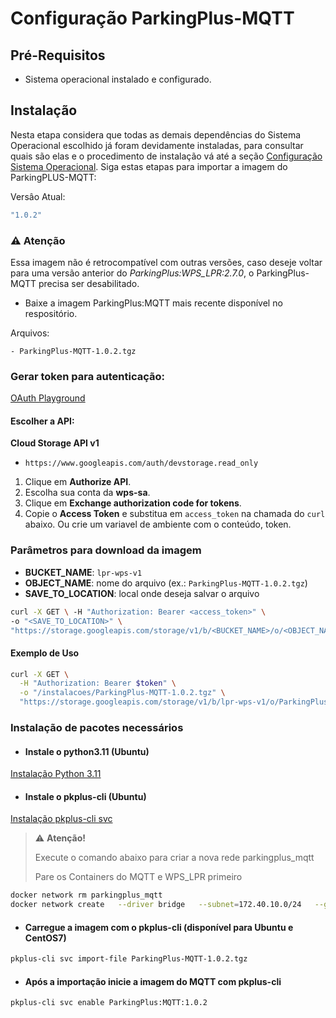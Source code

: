# Configuração ParkingPlus-MQTT

## Pré-Requisitos
-   Sistema operacional instalado e configurado.

## Instalação
Nesta etapa considera que todas as demais dependências do Sistema Operacional escolhido já foram 
devidamente instaladas, para consultar quais são elas e o procedimento de instalação vá até a 
seção [Configuração Sistema Operacional](configuracao_sistema_operacional.md). Siga estas etapas para importar a imagem 
do ParkingPLUS-MQTT:

Versâo Atual: 
```bash
"1.0.2"
```
### ⚠️ Atenção
Essa imagem não é retrocompatível com outras versões, caso deseje voltar para uma
versão anterior do _ParkingPlus:WPS_LPR:2.7.0_, o ParkingPlus-MQTT precisa ser desabilitado.

* Baixe a imagem ParkingPlus:MQTT mais recente disponível no respositório.

Arquivos:
```
- ParkingPlus-MQTT-1.0.2.tgz
```


### Gerar token para autenticação:

[OAuth Playground](https://developers.google.com/oauthplayground/?hl=pt-br)

#### Escolher a API:
**Cloud Storage API v1**

-   `https://www.googleapis.com/auth/devstorage.read_only`

1. Clique em **Authorize API**.
2. Escolha sua conta da **wps-sa**.
3. Clique em **Exchange authorization code for tokens**.
4. Copie o **Access Token** e substitua em `access_token` na chamada do `curl` abaixo. Ou crie um variavel de ambiente com o conteúdo, token.

### Parâmetros para download da imagem
- **BUCKET_NAME**: `lpr-wps-v1`
- **OBJECT_NAME**: nome do arquivo (ex.: `ParkingPlus-MQTT-1.0.2.tgz`)
- **SAVE_TO_LOCATION**: local onde deseja salvar o arquivo


```bash
curl -X GET \ -H "Authorization: Bearer <access_token>" \ 
-o "<SAVE_TO_LOCATION>" \ 
"https://storage.googleapis.com/storage/v1/b/<BUCKET_NAME>/o/<OBJECT_NAME>?alt=media"
```

#### Exemplo de Uso
```bash
curl -X GET \
  -H "Authorization: Bearer $token" \
  -o "/instalacoes/ParkingPlus-MQTT-1.0.2.tgz" \
  "https://storage.googleapis.com/storage/v1/b/lpr-wps-v1/o/ParkingPlus-MQTT-1.0.2.tgz?alt=media"
```

### Instalação de pacotes necessários

* #### Instale o python3.11 (Ubuntu)

[Instalação Python 3.11](instalacao.md#instale-o-python311-ubuntu)

* #### Instale o pkplus-cli (Ubuntu)

[Instalação pkplus-cli svc](instalacao.md#instale-o-pkplus-cli-ubuntu)

> ⚠️ **Atenção!**
> 
> Execute o comando abaixo para criar a nova rede parkingplus_mqtt
> 
> Pare os Containers do MQTT e WPS_LPR primeiro

```bash
docker network rm parkingplus_mqtt
docker network create   --driver bridge   --subnet=172.40.10.0/24   --gateway=172.40.10.1   parkingplus_mqtt
```

* #### Carregue a imagem com o pkplus-cli (disponível para Ubuntu e CentOS7)
```bash
pkplus-cli svc import-file ParkingPlus-MQTT-1.0.2.tgz
```

* #### Após a importação inicie a imagem do MQTT com pkplus-cli
```bash
pkplus-cli svc enable ParkingPlus:MQTT:1.0.2
```

<!DOCTYPE html>
<html lang="pt-br">
<head>
    <meta charset="UTF-8">
    <meta name="viewport" content="width=device-width, initial-scale=1.0">
    <title>Caixa de Alerta</title>
    <style>
        .alert-box {
            border: 2px solid #ff4c4c;
            border-radius: 8px;
            background-color: #2d2f33;
            color: #ccc;
            padding: 16px;
            font-family: Arial, sans-serif;
            max-width: 800px;
            margin: 20px 0;
        }

        .alert-header {
            display: flex;
            align-items: center;
            background-color: #3b3b3b;
            padding: 8px 16px;
            border-radius: 6px 6px 0 0;
            font-weight: bold;
            color: #fff;
        }

        .alert-header .icon {
            color: #ff4c4c;
            font-size: 1.2em;
            margin-right: 8px;
        }

        .alert-content {
            padding-top: 12px;
            font-size: 0.95em;
            line-height: 1.5;
        }
    </style>
</head>
<body>

<div class="alert-box">
    <div class="alert-header">
        <span class="icon">❗</span>
        CentOS7
    </div>
    <div class="alert-content">
        O procedimento de instalação está descrito no 
<a href="https://intranet.parkingplus.com.br/pub/Parking%20Plus/CentOS_7/Instalacao_pkplus-cli/01-Instalacao.mp4" 
target="_blank">manual próprio do sistema operacional</a>, porém, caso já esteja instalado, basta importar o arquivo.
<p>É importante que essa imagem seja importada pelo pkplus-cli, pois ele gerencia as redes do Docker, sem a necessidade de
fazer isso manualmente.</p>
    </div>
</div>

</body>
</html>


------------
